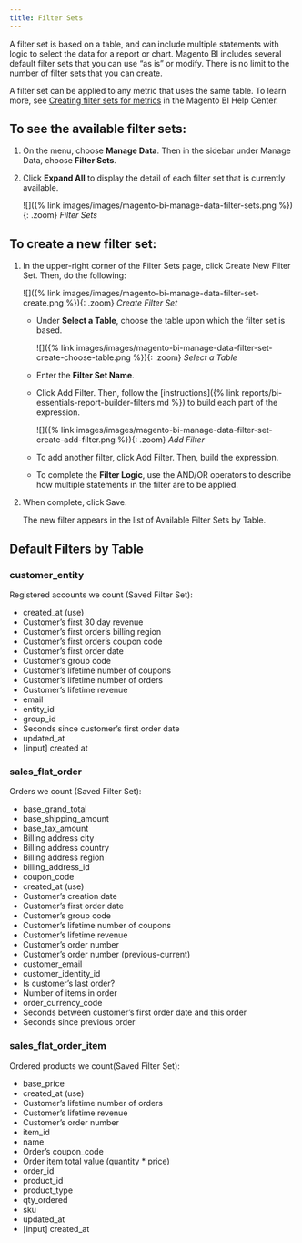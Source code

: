 ```yaml
---
title: Filter Sets
---
```


A filter set is based on a table, and can include multiple statements with logic to select the data for a report or chart. Magento BI includes several default filter sets that you can use “as is” or modify. There is no limit to the number of filter sets that you can create.

A filter set can be applied to any metric that uses the same table. To learn more, see [Creating filter sets for metrics][1] in the Magento BI Help Center.

## To see the available filter sets:

1. On the menu, choose **Manage Data**. Then in the sidebar under Manage Data, choose **Filter Sets**.

1. Click **Expand All** to display the detail of each filter set that is currently available.

   ![]({% link images/images/magento-bi-manage-data-filter-sets.png %}){: .zoom}
   *Filter Sets*

## To create a new filter set:

1. In the upper-right corner of the Filter Sets page, click <span class="btn">Create New Filter Set</span>. Then, do the following:

   ![]({% link images/images/magento-bi-manage-data-filter-set-create.png %}){: .zoom}
   *Create Filter Set*

   * Under **Select a Table**, choose the table upon which the filter set is based.

      ![]({% link images/images/magento-bi-manage-data-filter-set-create-choose-table.png %}){: .zoom}
      *Select a Table*

   * Enter the **Filter Set Name**.

   * Click <span class="btn">Add Filter</span>. Then, follow the [instructions]({% link reports/bi-essentials-report-builder-filters.md %}) to build each part of the expression.

      ![]({% link images/images/magento-bi-manage-data-filter-set-create-add-filter.png %}){: .zoom}
      *Add Filter*

   * To add another filter, click <span class="btn">Add Filter</span>. Then, build the expression.

   * To complete the **Filter Logic**, use the AND/OR operators to describe how multiple statements in the filter are to be applied.

1. When complete, click <span class="btn">Save</span>.

   The new filter appears in the list of Available Filter Sets by Table.

## Default Filters by Table

### customer_entity

Registered accounts we count (Saved Filter Set):
* created_at (use)
* Customer’s first 30 day revenue
* Customer’s first order’s billing region
* Customer’s first order’s coupon code
* Customer’s first order date
* Customer’s group code
* Customer’s lifetime number of coupons
* Customer’s lifetime number of orders
* Customer’s lifetime revenue
* email
* entity_id
* group_id
* Seconds since customer’s first order date
* updated_at
* [input] created at

### sales_flat_order

Orders we count (Saved Filter Set):
* base_grand_total
* base_shipping_amount
* base_tax_amount
* Billing address city
* Billing address country
* Billing address region
* billing_address_id
* coupon_code
* created_at (use)
* Customer’s creation date
* Customer’s first order date
* Customer’s group code
* Customer’s lifetime number of coupons
* Customer’s lifetime revenue
* Customer’s order number
* Customer’s order number (previous-current)
* customer_email
* customer_identity_id
* Is customer’s last order?
* Number of items in order
* order_currency_code
* Seconds between customer’s first order date and this order
* Seconds since previous order

### sales_flat_order_item

Ordered products we count(Saved Filter Set):
* base_price
* created_at (use)
* Customer’s lifetime number of orders
* Customer’s lifetime revenue
* Customer’s order number
* item_id
* name
* Order’s coupon_code
* Order item total value (quantity * price)
* order_id
* product_id
* product_type
* qty_ordered
* sku
* updated_at
* [input] created_at


[1]: https://support.magento.com/hc/en-us/articles/360016505492-Creating-filter-sets-for-metrics
